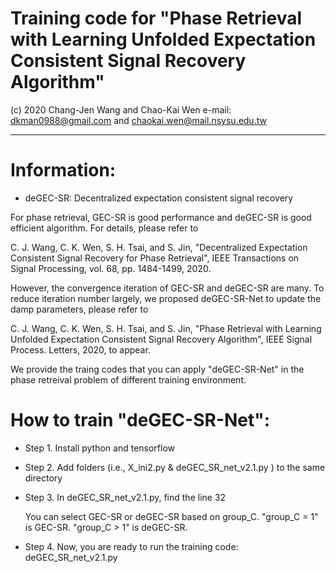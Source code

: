 # Training code for "Phase Retrieval with Learning Unfolded Expectation Consistent Signal Recovery Algorithm"
(c) 2020 Chang-Jen Wang and Chao-Kai Wen e-mail: dkman0988@gmail.com and chaokai.wen@mail.nsysu.edu.tw

--------------------------------------------------------------------------------------------------------------------------
# Information:
- deGEC-SR: Decentralized expectation consistent signal recovery

For phase retrieval, GEC-SR is good performance and deGEC-SR is good efficient algorithm. For details, please refer to 

C. J. Wang, C. K. Wen, S. H. Tsai, and S. Jin, "Decentralized Expectation Consistent Signal Recovery for Phase Retrieval", IEEE Transactions on Signal Processing, vol. 68, pp. 1484-1499, 2020.

However, the convergence iteration of GEC-SR and deGEC-SR are many. To reduce iteration number largely, we proposed deGEC-SR-Net to update the damp parameters, please refer to

C. J. Wang, C. K. Wen, S. H. Tsai, and S. Jin, "Phase Retrieval with Learning Unfolded Expectation Consistent Signal Recovery Algorithm", IEEE Signal Process. Letters, 2020, to appear.

We provide the traing codes that you can apply "deGEC-SR-Net" in the  phase retreival problem of different training environment.


# How to train "deGEC-SR-Net":

- Step 1. Install python and tensorflow
  
- Step 2. Add folders (i.e., X_ini2.py & deGEC_SR_net_v2.1.py ) to the same directory
  
- Step 3. In deGEC_SR_net_v2.1.py, find the line 32  

  You can select GEC-SR or deGEC-SR based on group_C. "group_C = 1" is GEC-SR. "group_C > 1" is deGEC-SR.
  
- Step 4. Now, you are ready to run the training code: deGEC_SR_net_v2.1.py
 

